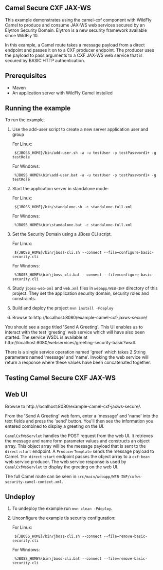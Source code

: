 Camel Secure CXF JAX-WS
------------------------

This example demonstrates using the camel-cxf component with WildFly Camel to produce and consume JAX-WS web
services secured by an Elytron Security Domain. Elytron is a new security framework available since WildFly 10.

In this example, a Camel route takes a message payload from a direct endpoint and passes it on to a CXF producer
endpoint. The producer uses the payload to pass arguments to a CXF JAX-WS web service that is secured by BASIC HTTP
authentication.

Prerequisites
-------------

* Maven
* An application server with WildFly Camel installed

Running the example
-------------------

To run the example.

1. Use the add-user script to create a new server application user and group

    For Linux:

        ${JBOSS_HOME}/bin/add-user.sh -a -u testUser -p testPassword1+ -g testRole

    For Windows:

        %JBOSS_HOME%\bin\add-user.bat -a -u testUser -p testPassword1+ -g testRole

2. Start the application server in standalone mode:

    For Linux:

        ${JBOSS_HOME}/bin/standalone.sh -c standalone-full.xml

    For Windows:

        %JBOSS_HOME%\bin\standalone.bat -c standalone-full.xml

3. Set the Security Domain using a JBoss CLI script.

    For Linux:

        ${JBOSS_HOME}/bin/jboss-cli.sh --connect --file=configure-basic-security.cli

    For Windows:

        %JBOSS_HOME%\bin\jboss-cli.bat --connect --file=configure-basic-security.cli

4. Study `jboss-web-xml` and `web.xml` files in `webapp/WEB-INF` directory of this project. They
set the application security domain, security roles and constraints.

5. Build and deploy the project `mvn install -Pdeploy`

6. Browse to http://localhost:8080/example-camel-cxf-jaxws-secure/

You should see a page titled 'Send A Greeting'. This UI enables us to interact with the test 'greeting' web service which will have also been started. The service WSDL is available at http://localhost:8080/webservices/greeting-security-basic?wsdl.

There is a single service operation named 'greet' which takes 2 String parameters named 'message' and 'name'. Invoking the web service will return a response where these values have been concatenated together.

Testing Camel Secure CXF JAX-WS
-------------------------------

Web UI
------

Browse to http://localhost:8080/example-camel-cxf-jaxws-secure/.

From the 'Send A Greeting' web form, enter a 'message' and 'name' into the text fields and press the 'send' button. You'll then see the information you entered combined to display a greeting on the UI.

`CamelCxfWsServlet` handles the POST request from the web UI. It retrieves the message and name form parameter values and constructs an object array. This object array will be the message payload that is sent to the `direct:start` endpoint. A `ProducerTemplate` sends the message payload to Camel. `The direct:start` endpoint passes the object array to a `cxf:bean` web service producer. The web service response is used by `CamelCxfWsServlet` to display the greeting on the web UI.

The full Camel route can be seen in `src/main/webapp/WEB-INF/cxfws-security-camel-context.xml`.

## Undeploy

1. To undeploy the example run `mvn clean -Pdeploy`.

2. Unconfigure the example tls security configuration:

    For Linux:

        ${JBOSS_HOME}/bin/jboss-cli.sh --connect --file=remove-basic-security.cli

    For Windows:

        %JBOSS_HOME%\bin\jboss-cli.bat --connect --file=remove-basic-security.cli
